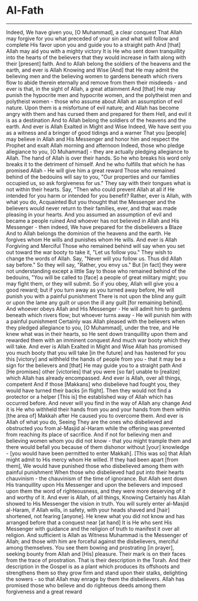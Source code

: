 # Al-Fath
---
Indeed, We have given you, [O Muhammad], a clear conquest
That Allah may forgive for you what preceded of your sin and what will follow and complete His favor upon you and guide you to a straight path
And [that] Allah may aid you with a mighty victory
It is He who sent down tranquillity into the hearts of the believers that they would increase in faith along with their [present] faith. And to Allah belong the soldiers of the heavens and the earth, and ever is Allah Knowing and Wise
[And] that He may admit the believing men and the believing women to gardens beneath which rivers flow to abide therein eternally and remove from them their misdeeds - and ever is that, in the sight of Allah, a great attainment
And [that] He may punish the hypocrite men and hypocrite women, and the polytheist men and polytheist women - those who assume about Allah an assumption of evil nature. Upon them is a misfortune of evil nature; and Allah has become angry with them and has cursed them and prepared for them Hell, and evil it is as a destination
And to Allah belong the soldiers of the heavens and the earth. And ever is Allah Exalted in Might and Wise
Indeed, We have sent you as a witness and a bringer of good tidings and a warner
That you [people] may believe in Allah and His Messenger and honor him and respect the Prophet and exalt Allah morning and afternoon
Indeed, those who pledge allegiance to you, [O Muhammad] - they are actually pledging allegiance to Allah. The hand of Allah is over their hands. So he who breaks his word only breaks it to the detriment of himself. And he who fulfills that which he has promised Allah - He will give him a great reward
Those who remained behind of the bedouins will say to you, "Our properties and our families occupied us, so ask forgiveness for us." They say with their tongues what is not within their hearts. Say, "Then who could prevent Allah at all if He intended for you harm or intended for you benefit? Rather, ever is Allah, with what you do, Acquainted
But you thought that the Messenger and the believers would never return to their families, ever, and that was made pleasing in your hearts. And you assumed an assumption of evil and became a people ruined
And whoever has not believed in Allah and His Messenger - then indeed, We have prepared for the disbelievers a Blaze
And to Allah belongs the dominion of the heavens and the earth. He forgives whom He wills and punishes whom He wills. And ever is Allah Forgiving and Merciful
Those who remained behind will say when you set out toward the war booty to take it, "Let us follow you." They wish to change the words of Allah. Say, "Never will you follow us. Thus did Allah say before." So they will say, "Rather, you envy us." But [in fact] they were not understanding except a little
Say to those who remained behind of the bedouins, "You will be called to [face] a people of great military might; you may fight them, or they will submit. So if you obey, Allah will give you a good reward; but if you turn away as you turned away before, He will punish you with a painful punishment
There is not upon the blind any guilt or upon the lame any guilt or upon the ill any guilt [for remaining behind]. And whoever obeys Allah and His Messenger - He will admit him to gardens beneath which rivers flow; but whoever turns away - He will punish him with a painful punishment
Certainly was Allah pleased with the believers when they pledged allegiance to you, [O Muhammad], under the tree, and He knew what was in their hearts, so He sent down tranquillity upon them and rewarded them with an imminent conquest
And much war booty which they will take. And ever is Allah Exalted in Might and Wise
Allah has promised you much booty that you will take [in the future] and has hastened for you this [victory] and withheld the hands of people from you - that it may be a sign for the believers and [that] He may guide you to a straight path
And [He promises] other [victories] that you were [so far] unable to [realize] which Allah has already encompassed. And ever is Allah, over all things, competent
And if those [Makkans] who disbelieve had fought you, they would have turned their backs [in flight]. Then they would not find a protector or a helper
[This is] the established way of Allah which has occurred before. And never will you find in the way of Allah any change
And it is He who withheld their hands from you and your hands from them within [the area of] Makkah after He caused you to overcome them. And ever is Allah of what you do, Seeing
They are the ones who disbelieved and obstructed you from al-Masjid al-Haram while the offering was prevented from reaching its place of sacrifice. And if not for believing men and believing women whom you did not know - that you might trample them and there would befall you because of them dishonor without [your] knowledge - [you would have been permitted to enter Makkah]. [This was so] that Allah might admit to His mercy whom He willed. If they had been apart [from them], We would have punished those who disbelieved among them with painful punishment
When those who disbelieved had put into their hearts chauvinism - the chauvinism of the time of ignorance. But Allah sent down His tranquillity upon His Messenger and upon the believers and imposed upon them the word of righteousness, and they were more deserving of it and worthy of it. And ever is Allah, of all things, Knowing
Certainly has Allah showed to His Messenger the vision in truth. You will surely enter al-Masjid al-Haram, if Allah wills, in safety, with your heads shaved and [hair] shortened, not fearing [anyone]. He knew what you did not know and has arranged before that a conquest near [at hand]
It is He who sent His Messenger with guidance and the religion of truth to manifest it over all religion. And sufficient is Allah as Witness
Muhammad is the Messenger of Allah; and those with him are forceful against the disbelievers, merciful among themselves. You see them bowing and prostrating [in prayer], seeking bounty from Allah and [His] pleasure. Their mark is on their faces from the trace of prostration. That is their description in the Torah. And their description in the Gospel is as a plant which produces its offshoots and strengthens them so they grow firm and stand upon their stalks, delighting the sowers - so that Allah may enrage by them the disbelievers. Allah has promised those who believe and do righteous deeds among them forgiveness and a great reward

